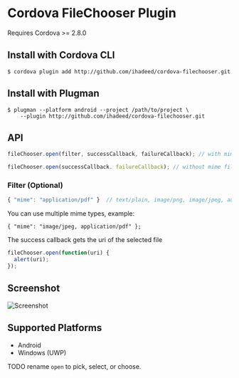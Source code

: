 # Cordova FileChooser Plugin

Requires Cordova >= 2.8.0

## Install with Cordova CLI
	$ cordova plugin add http://github.com/ihadeed/cordova-filechooser.git

## Install with Plugman
	$ plugman --platform android --project /path/to/project \ 
		--plugin http://github.com/ihadeed/cordova-filechooser.git

## API

```javascript
fileChooser.open(filter, successCallback, failureCallback); // with mime filter

fileChooser.open(successCallback. failureCallback); // without mime filter
```

### Filter (Optional)

```javascript
{ "mime": "application/pdf" }  // text/plain, image/png, image/jpeg, audio/wav etc
```

You can use multiple mime types, example:

```
{ "mime": "image/jpeg, application/pdf" };
```

The success callback gets the uri of the selected file

```javascript
fileChooser.open(function(uri) {
  alert(uri);
});
```

## Screenshot

![Screenshot](filechooser.png "Screenshot")

## Supported Platforms

- Android
- Windows (UWP)

TODO rename `open` to pick, select, or choose.
